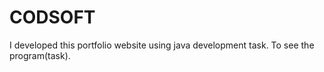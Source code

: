 # CODSOFT
I developed this portfolio website using java development task. To see the program(task).
